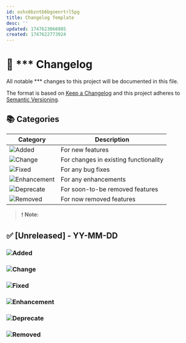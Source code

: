 ```yaml
---
id: oshs6bzntb6bgoenrtrl5pg
title: Changelog Template
desc: ''
updated: 1747623066985
created: 1747622773924
---
```


# 📝 *** Changelog
All notable *** changes to this project will be documented in this file.

The format is based on [Keep a Changelog](https://keepachangelog.com/en/1.0.0/) and this project adheres to [Semantic Versioning](https://semver.org/).

## 📚 Categories
| Category | Description |
|------|------|
|![Added](https://img.shields.io/badge/type-added-success)|For new features|
|![Change](https://img.shields.io/badge/type-changed-blueviolet)|For changes in existing functionality|
|![Fixed](https://img.shields.io/badge/type-fixed-yellow)|For any bug fixes|
|![Enhancement](https://img.shields.io/badge/type-enhancement-brightgreen)|For any enhancements|
|![Deprecate](https://img.shields.io/badge/type-deprecated-inactive)|For soon-to-be removed features|
|![Removed](https://img.shields.io/badge/type-removed-red)|For now removed features|
>❗ **Note:**

## ✅ [Unreleased] - YY-MM-DD
### ![Added](https://img.shields.io/badge/type-added-success)
### ![Change](https://img.shields.io/badge/type-changed-blueviolet)
### ![Fixed](https://img.shields.io/badge/type-fixed-yellow)
### ![Enhancement](https://img.shields.io/badge/type-enhancement-brightgreen)
### ![Deprecate](https://img.shields.io/badge/type-deprecated-inactive)
### ![Removed](https://img.shields.io/badge/type-removed-red)
